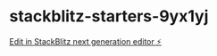 # stackblitz-starters-9yx1yj

[Edit in StackBlitz next generation editor ⚡️](https://stackblitz.com/~/github.com/Bilhere/stackblitz-starters-9yx1yj)